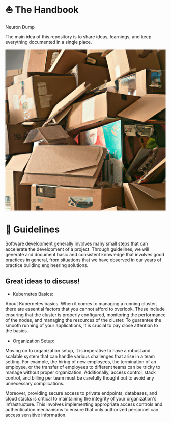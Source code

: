 # ⛵ The Handbook

Neuron Dump

The main idea of this repository is to share ideas, learnings, and keep everything documented in a single place.

<p>
  <img src="./assets/content.png" alt="image_alt_text">
</p>


# 🌊 Guidelines

Software development generally involves many small steps that can accelerate the development of a project. Through guidelines, we will generate and document basic and consistent knowledge that involves good practices in general, from situations that we have observed in our years of practice building engineering solutions.


## Great ideas to discuss! 

* Kubernetes Basics: 

About Kubernetes basics. When it comes to managing a running cluster, there are essential factors that you cannot afford to overlook. These include ensuring that the cluster is properly configured, monitoring the performance of the nodes, and managing the resources of the cluster. To guarantee the smooth running of your applications, it is crucial to pay close attention to the basics.

* Organization Setup: 

Moving on to organization setup, it is imperative to have a robust and scalable system that can handle various challenges that arise in a team setting. For example, the hiring of new employees, the termination of an employee, or the transfer of employees to different teams can be tricky to manage without proper organization. Additionally, access control, stack control, and billing per team must be carefully thought out to avoid any unnecessary complications.

Moreover, providing secure access to private endpoints, databases, and cloud stacks is critical to maintaining the integrity of your organization's infrastructure. This involves implementing appropriate access controls and authentication mechanisms to ensure that only authorized personnel can access sensitive information.




